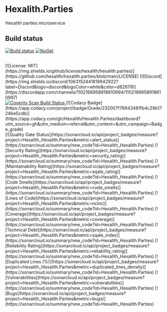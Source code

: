 # Hexalith.Parties
Hexalith parties microservice

## Build status

[![Build status](https://github.com/Hexalith/Hexalith.Parties/actions/workflows/hexalith_build.yml/badge.svg)](https://github.com/Hexalith/Hexalith.Parties/actions)
[![NuGet](https://img.shields.io/nuget/v/Hexalith.Parties.Domain.Abstractions.svg)](https://www.nuget.org/packages/Hexalith.Parties.Domain.Abstractions)

<br/>
[![License: MIT](https://img.shields.io/github/license/hexalith/hexalith.parties)](https://github.com/hexalith/hexalith.parties/blob/main/LICENSE)
[![Discord](https://img.shields.io/discord/1063152441819942922?label=Discord&logo=discord&logoColor=white&color=d82679)](https://discordapp.com/channels/1102166958918610994/1102166958918610997)
<br/>
<a href="https://scan.coverity.com/projects/hexalith-hexalith-parties">
  <img alt="Coverity Scan Build Status"
       src="https://scan.coverity.com/projects/30226/badge.svg"/>
</a>
[![Codacy Badge](https://app.codacy.com/project/badge/Grade/232007f76943481fb4c28b1724be5cdb)](https://app.codacy.com/gh/Hexalith/Hexalith.Parties/dashboard?utm_source=gh&utm_medium=referral&utm_content=&utm_campaign=Badge_grade)
<br/>
[![Quality Gate Status](https://sonarcloud.io/api/project_badges/measure?project=Hexalith_Hexalith.Parties&metric=alert_status)](https://sonarcloud.io/summary/new_code?id=Hexalith_Hexalith.Parties)
[![Security Rating](https://sonarcloud.io/api/project_badges/measure?project=Hexalith_Hexalith.Parties&metric=security_rating)](https://sonarcloud.io/summary/new_code?id=Hexalith_Hexalith.Parties)
[![Maintainability Rating](https://sonarcloud.io/api/project_badges/measure?project=Hexalith_Hexalith.Parties&metric=sqale_rating)](https://sonarcloud.io/summary/new_code?id=Hexalith_Hexalith.Parties)
[![Code Smells](https://sonarcloud.io/api/project_badges/measure?project=Hexalith_Hexalith.Parties&metric=code_smells)](https://sonarcloud.io/summary/new_code?id=Hexalith_Hexalith.Parties)
[![Lines of Code](https://sonarcloud.io/api/project_badges/measure?project=Hexalith_Hexalith.Parties&metric=ncloc)](https://sonarcloud.io/summary/new_code?id=Hexalith_Hexalith.Parties)
[![Coverage](https://sonarcloud.io/api/project_badges/measure?project=Hexalith_Hexalith.Parties&metric=coverage)](https://sonarcloud.io/summary/new_code?id=Hexalith_Hexalith.Parties)
[![Technical Debt](https://sonarcloud.io/api/project_badges/measure?project=Hexalith_Hexalith.Parties&metric=sqale_index)](https://sonarcloud.io/summary/new_code?id=Hexalith_Hexalith.Parties)
[![Reliability Rating](https://sonarcloud.io/api/project_badges/measure?project=Hexalith_Hexalith.Parties&metric=reliability_rating)](https://sonarcloud.io/summary/new_code?id=Hexalith_Hexalith.Parties)
[![Duplicated Lines (%)](https://sonarcloud.io/api/project_badges/measure?project=Hexalith_Hexalith.Parties&metric=duplicated_lines_density)](https://sonarcloud.io/summary/new_code?id=Hexalith_Hexalith.Parties)
[![Vulnerabilities](https://sonarcloud.io/api/project_badges/measure?project=Hexalith_Hexalith.Parties&metric=vulnerabilities)](https://sonarcloud.io/summary/new_code?id=Hexalith_Hexalith.Parties)
[![Bugs](https://sonarcloud.io/api/project_badges/measure?project=Hexalith_Hexalith.Parties&metric=bugs)](https://sonarcloud.io/summary/new_code?id=Hexalith_Hexalith.Parties)